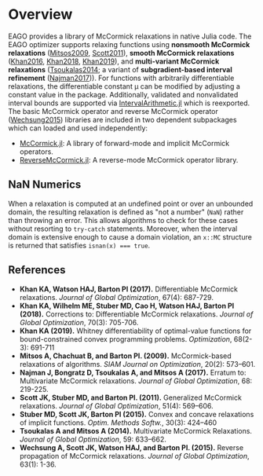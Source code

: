 # Overview

EAGO provides a library of McCormick relaxations in native Julia code. The EAGO optimizer supports
relaxing functions using **nonsmooth McCormick relaxations** ([Mitsos2009](https://epubs.siam.org/doi/abs/10.1137/080717341), [Scott2011](https://link.springer.com/article/10.1007/s10898-011-9664-7)), **smooth McCormick relaxations** ([Khan2016](https://link.springer.com/article/10.1007/s10898-016-0440-6), [Khan2018](https://link.springer.com/article/10.1007/s10898-017-0601-2), [Khan2019](https://www.tandfonline.com/doi/abs/10.1080/02331934.2018.1534108)), and **multi-variant McCormick relaxations** ([Tsoukalas2014](https://link.springer.com/article/10.1007/s10898-014-0176-0); a variant of **subgradient-based interval refinement** ([Najman2017](https://link.springer.com/article/10.1007/s10898-016-0470-0))). For functions with arbitrarily differentiable relaxations, the differentiable constant μ can be modified by adjusting a constant value in the package. Additionally, validated and nonvalidated interval bounds are supported via [IntervalArithmetic.jl](https://github.com/JuliaIntervals/IntervalArithmetic.jl) which is reexported. The basic McCormick operator and reverse McCormick operator ([Wechsung2015](https://link.springer.com/article/10.1007/s10898-015-0303-6)) libraries are included in two dependent subpackages which can loaded and used independently:
- [McCormick.jl](https://github.com/PSORLab/McCormick.jl): A library of forward-mode and implicit McCormick operators.
- [ReverseMcCormick.jl](https://github.com/PSORLab/ReverseMcCormick.jl): A reverse-mode McCormick operator library.

## NaN Numerics

When a relaxation is computed at an undefined point or over an unbounded domain, the resulting relaxation is defined as "not a number" (`NaN`) rather than throwing an error. This allows algorithms to check for these cases without resorting to `try-catch` statements. Moreover, when the interval domain is extensive enough to cause a domain violation, an `x::MC` structure is returned that satisfies `isnan(x) === true`.

## References

- **Khan KA, Watson HAJ, Barton PI (2017).** Differentiable McCormick relaxations. *Journal of Global Optimization*, 67(4): 687-729.
- **Khan KA, Wilhelm ME, Stuber MD, Cao H, Watson HAJ, Barton PI (2018).** Corrections to: Differentiable McCormick relaxations. *Journal of Global Optimization*, 70(3): 705-706.
- **Khan KA (2019).** Whitney differentiability of optimal-value functions for bound-constrained convex programming problems. *Optimization*, 68(2-3): 691-711
- **Mitsos A, Chachuat B, and Barton PI. (2009).** McCormick-based relaxations of algorithms. *SIAM Journal on Optimization*, 20(2): 573–601.
- **Najman J, Bongratz D, Tsoukalas A, and Mitsos A (2017).** Erratum to: Multivariate McCormick relaxations. *Journal of Global Optimization*, 68: 219-225.
- **Scott JK,  Stuber MD, and Barton PI. (2011).** Generalized McCormick relaxations. *Journal of Global Optimization*, 51(4): 569–606.
- **Stuber MD, Scott JK, Barton PI (2015).** Convex and concave relaxations of implicit functions. *Optim. Methods Softw.*, 30(3): 424–460
- **Tsoukalas A and Mitsos A (2014).** Multivariate McCormick Relaxations. *Journal of Global Optimization*, 59: 633–662.
- **Wechsung A, Scott JK, Watson HAJ, and Barton PI. (2015).** Reverse propagation of McCormick relaxations. *Journal of Global Optimization*, 63(1): 1-36.
